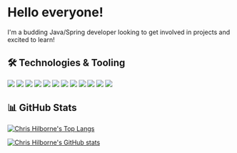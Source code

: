 <!-- Special thanks to Martin Heinz https://github.com/MartinHeinz for writing an excellent article for those looking to improve their GitHub profiles: https://towardsdatascience.com/build-a-stunning-readme-for-your-github-profile-9b80434fe5d7 -->

# Hello everyone!

I'm a budding Java/Spring developer looking to get involved in projects and excited to learn!

## &#x1f6e0; Technologies & Tooling

![](https://img.shields.io/badge/OS-Linux-informational?style=flat&logo=linux&logoColor=white&color=2bbc8a)
![](https://img.shields.io/badge/Language-Java-informational?style=flat&log=java&logoColor=white&color=2bbc8a)
![](https://img.shields.io/badge/Language-JavaScript-informational?style=flat&logo=javascript&logoColor=white&color=2bbc8a)
![](https://img.shields.io/badge/Framework-Spring-informational?style=flat&logo=spring&logoColor=white&color=2bbc8a)
![](https://img.shields.io/badge/Framework-React-informational?style=flat&logo=react&logoColor=white&color=2bbc8a)
![](https://img.shields.io/badge/ORM-Hibernate-informational?style=flat&logo=spring&logoColor=white&color=2bbc8a)
![](https://img.shields.io/badge/NoSQL-MongoDB-informational?style=flat&logo=mongodb&logoColor=white&color=2bbc8a)
![](https://img.shields.io/badge/SQL-SQLite-informational?style=flat&logo=sqlite&logoColor=white&color=2bbc8a)
![](https://img.shields.io/badge/Tool-Docker-informational?style=flat&logo=docker&logoColor=white&color=2bbc8a)
![](https://img.shields.io/badge/Tool-Prometheus-informational?style=flat&logo=prometheus&logoColor=white&color=2bbc8a)
![](https://img.shields.io/badge/Tool-Postman-informational?style=flat&logo=postman&logoColor=white&color=2bbc8a)
![](https://img.shields.io/badge/IDE-IntelliJ_IDEA-informational?style=flat&logo=intellij-idea&logoColor=white&color=2bbc8a)

## &#x1f4ca; GitHub Stats

[![Chris Hilborne's Top Langs](https://github-readme-stats.vercel.app/api/top-langs/?username=anuraghazra)](https://github.com/anuraghazra/github-readme-stats)


[![Chris Hilborne's GitHub stats](https://github-readme-stats.vercel.app/api?username=chrishilborne&count_private=true&show_icons=true)](https://github.com/anuraghazra/github-readme-stats)
